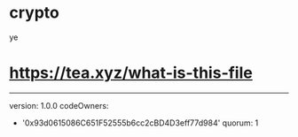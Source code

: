 # crypto
ye
# https://tea.xyz/what-is-this-file
---
version: 1.0.0
codeOwners:
  - '0x93d0615086C651F52555b6cc2cBD4D3eff77d984'
quorum: 1

